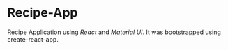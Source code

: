 # Recipe-App

Recipe Application using _React_ and _Material UI_.
It was bootstrapped using create-react-app.
